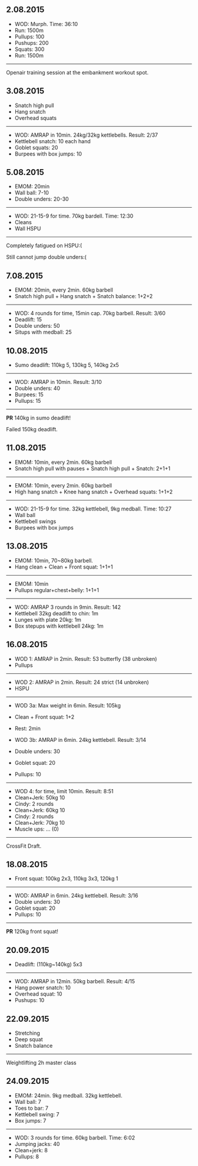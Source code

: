 ## 2.08.2015

* WOD: Murph. Time: 36:10
* Run: 1500m
* Pullups: 100
* Pushups: 200
* Squats: 300
* Run: 1500m

---

Openair training session at the embankment workout spot.

## 3.08.2015

* Snatch high pull
* Hang snatch
* Overhead squats

---

* WOD: AMRAP in 10min. 24kg/32kg kettlebells. Result: 2/37
* Kettlebell snatch: 10 each hand
* Goblet squats: 20
* Burpees with box jumps: 10

## 5.08.2015

* EMOM: 20min
* Wall ball: 7-10
* Double unders: 20-30

---

* WOD: 21-15-9 for time. 70kg bardell. Time: 12:30
* Cleans
* Wall HSPU

---

Completely fatigued on HSPU:(

Still cannot jump double unders:(

## 7.08.2015

* EMOM: 20min, every 2min. 60kg barbell
* Snatch high pull + Hang snatch + Snatch balance: 1+2+2

---

* WOD: 4 rounds for time, 15min cap. 70kg barbell. Result: 3/60
* Deadlift: 15
* Double unders: 50
* Situps with medball: 25

## 10.08.2015

* Sumo deadlift: 110kg 5, 130kg 5, 140kg 2x5

---

* WOD: AMRAP in 10min. Result: 3/10
* Double unders: 40
* Burpees: 15
* Pullups: 15

---

__PR__ 140kg in sumo deadlift!

Failed 150kg deadlift.

## 11.08.2015

* EMOM: 10min, every 2min. 60kg barbell
* Snatch high pull with pauses + Snatch high pull + Snatch: 2+1+1

---

* EMOM: 10min, every 2min. 60kg barbell
* High hang snatch + Knee hang snatch + Overhead squats: 1+1+2

---

* WOD: 21-15-9 for time. 32kg kettlebell, 9kg medball. Time: 10:27
* Wall ball
* Kettlebell swings
* Burpees with box jumps

## 13.08.2015

* EMOM: 10min, 70~80kg barbell.
* Hang clean + Clean + Front squat: 1+1+1

---

* EMOM: 10min
* Pullups regular+chest+belly: 1+1+1

---

* WOD: AMRAP 3 rounds in 9min. Result: 142
* Kettlebell 32kg deadlift to chin: 1m
* Lunges with plate 20kg: 1m
* Box stepups with kettlebell 24kg: 1m

## 16.08.2015

* WOD 1: AMRAP in 2min. Result: 53 butterfly (38 unbroken)
* Pullups

---

* WOD 2: AMRAP in 2min. Result: 24 strict (14 unbroken)
* HSPU

---

* WOD 3a: Max weight in 6min. Result: 105kg
* Clean + Front squat: 1+2
* Rest: 2min


* WOD 3b: AMRAP in 6min. 24kg kettlebell. Result: 3/14
* Double unders: 30
* Goblet squat: 20
* Pullups: 10

---

* WOD 4: for time, limit 10min. Result: 8:51
* Clean+Jerk: 50kg 10
* Cindy: 2 rounds
* Clean+Jerk: 60kg 10
* Cindy: 2 rounds
* Clean+Jerk: 70kg 10
* Muscle ups: ... (0)

---

CrossFit Draft.

## 18.08.2015

* Front squat: 100kg 2x3, 110kg 3x3, 120kg 1

---

* WOD: AMRAP in 6min. 24kg kettlebell. Result: 3/16
* Double unders: 30
* Goblet squat: 20
* Pullups: 10

---

__PR__ 120kg front squat!

## 20.09.2015

* Deadlift: (110kg~140kg) 5x3

---

* WOD: AMRAP in 12min. 50kg barbell. Result: 4/15
* Hang power snatch: 10
* Overhead squat: 10
* Pushups: 10

## 22.09.2015

* Stretching
* Deep squat
* Snatch balance

---

Weightlifting 2h master class

## 24.09.2015

* EMOM: 24min. 9kg medball. 32kg kettlebell.
* Wall ball: 7
* Toes to bar: 7
* Kettlebell swing: 7
* Box jumps: 7

---

* WOD: 3 rounds for time. 60kg barbell. Time: 6:02
* Jumping jacks: 40
* Clean+jerk: 8
* Pullups: 8
